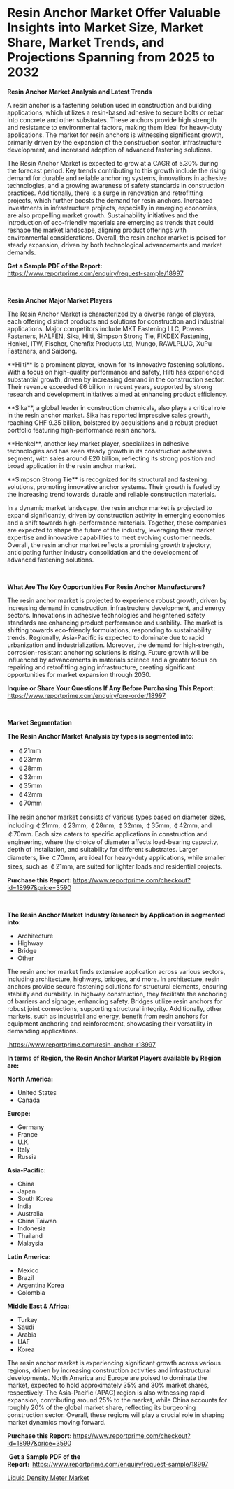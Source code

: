<p><h1>Resin Anchor Market Offer Valuable Insights into Market Size, Market Share, Market Trends, and Projections Spanning from 2025 to 2032</h1></p><p><strong>Resin Anchor Market Analysis and Latest Trends</strong></p>
<p><p>A resin anchor is a fastening solution used in construction and building applications, which utilizes a resin-based adhesive to secure bolts or rebar into concrete and other substrates. These anchors provide high strength and resistance to environmental factors, making them ideal for heavy-duty applications. The market for resin anchors is witnessing significant growth, primarily driven by the expansion of the construction sector, infrastructure development, and increased adoption of advanced fastening solutions.</p><p>The Resin Anchor Market is expected to grow at a CAGR of 5.30% during the forecast period. Key trends contributing to this growth include the rising demand for durable and reliable anchoring systems, innovations in adhesive technologies, and a growing awareness of safety standards in construction practices. Additionally, there is a surge in renovation and retrofitting projects, which further boosts the demand for resin anchors. Increased investments in infrastructure projects, especially in emerging economies, are also propelling market growth. Sustainability initiatives and the introduction of eco-friendly materials are emerging as trends that could reshape the market landscape, aligning product offerings with environmental considerations. Overall, the resin anchor market is poised for steady expansion, driven by both technological advancements and market demands.</p></p>
<p><strong>Get a Sample PDF of the Report:&nbsp;</strong> <a href="https://www.reportprime.com/enquiry/request-sample/18997?utm_campaign=3029&utm_medium=2&utm_source=Github&utm_content=ia&utm_term=19032025&utm_id=resin-anchor">https://www.reportprime.com/enquiry/request-sample/18997</a></p>
<p>&nbsp;</p>
<p><strong>Resin Anchor Major Market Players</strong></p>
<p><p>The Resin Anchor Market is characterized by a diverse range of players, each offering distinct products and solutions for construction and industrial applications. Major competitors include MKT Fastening LLC, Powers Fasteners, HALFEN, Sika, Hilti, Simpson Strong Tie, FIXDEX Fastening, Henkel, ITW, Fischer, Chemfix Products Ltd, Mungo, RAWLPLUG, XuPu Fasteners, and Saidong.</p><p>**Hilti** is a prominent player, known for its innovative fastening solutions. With a focus on high-quality performance and safety, Hilti has experienced substantial growth, driven by increasing demand in the construction sector. Their revenue exceeded €6 billion in recent years, supported by strong research and development initiatives aimed at enhancing product efficiency.</p><p>**Sika**, a global leader in construction chemicals, also plays a critical role in the resin anchor market. Sika has reported impressive sales growth, reaching CHF 9.35 billion, bolstered by acquisitions and a robust product portfolio featuring high-performance resin anchors.</p><p>**Henkel**, another key market player, specializes in adhesive technologies and has seen steady growth in its construction adhesives segment, with sales around €20 billion, reflecting its strong position and broad application in the resin anchor market.</p><p>**Simpson Strong Tie** is recognized for its structural and fastening solutions, promoting innovative anchor systems. Their growth is fueled by the increasing trend towards durable and reliable construction materials.</p><p>In a dynamic market landscape, the resin anchor market is projected to expand significantly, driven by construction activity in emerging economies and a shift towards high-performance materials. Together, these companies are expected to shape the future of the industry, leveraging their market expertise and innovative capabilities to meet evolving customer needs. Overall, the resin anchor market reflects a promising growth trajectory, anticipating further industry consolidation and the development of advanced fastening solutions.</p></p>
<p>&nbsp;</p>
<p><strong>What Are The Key Opportunities For Resin Anchor Manufacturers?</strong></p>
<p><p>The resin anchor market is projected to experience robust growth, driven by increasing demand in construction, infrastructure development, and energy sectors. Innovations in adhesive technologies and heightened safety standards are enhancing product performance and usability. The market is shifting towards eco-friendly formulations, responding to sustainability trends. Regionally, Asia-Pacific is expected to dominate due to rapid urbanization and industrialization. Moreover, the demand for high-strength, corrosion-resistant anchoring solutions is rising. Future growth will be influenced by advancements in materials science and a greater focus on repairing and retrofitting aging infrastructure, creating significant opportunities for market expansion through 2030.</p></p>
<p><strong>Inquire or Share Your Questions If Any Before Purchasing This Report:</strong> <a href="https://www.reportprime.com/enquiry/pre-order/18997?utm_campaign=3029&utm_medium=2&utm_source=Github&utm_content=ia&utm_term=19032025&utm_id=resin-anchor">https://www.reportprime.com/enquiry/pre-order/18997</a></p>
<p>&nbsp;</p>
<p><strong>Market Segmentation</strong></p>
<p><strong>The Resin Anchor Market Analysis by types is segmented into:</strong></p>
<p><ul><li>￠21mm</li><li>￠23mm</li><li>￠28mm</li><li>￠32mm</li><li>￠35mm</li><li>￠42mm</li><li>￠70mm</li></ul></p>
<p><p>The resin anchor market consists of various types based on diameter sizes, including ￠21mm, ￠23mm, ￠28mm, ￠32mm, ￠35mm, ￠42mm, and ￠70mm. Each size caters to specific applications in construction and engineering, where the choice of diameter affects load-bearing capacity, depth of installation, and suitability for different substrates. Larger diameters, like ￠70mm, are ideal for heavy-duty applications, while smaller sizes, such as ￠21mm, are suited for lighter loads and residential projects.</p></p>
<p><strong>Purchase this Report:&nbsp;</strong><a href="https://www.reportprime.com/checkout?id=18997&price=3590&utm_campaign=3029&utm_medium=2&utm_source=Github&utm_content=ia&utm_term=19032025&utm_id=resin-anchor">https://www.reportprime.com/checkout?id=18997&price=3590</a></p>
<p>&nbsp;</p>
<p><strong>The Resin Anchor Market Industry Research by Application is segmented into:</strong></p>
<p><ul><li>Architecture</li><li>Highway</li><li>Bridge</li><li>Other</li></ul></p>
<p><p>The resin anchor market finds extensive application across various sectors, including architecture, highways, bridges, and more. In architecture, resin anchors provide secure fastening solutions for structural elements, ensuring stability and durability. In highway construction, they facilitate the anchoring of barriers and signage, enhancing safety. Bridges utilize resin anchors for robust joint connections, supporting structural integrity. Additionally, other markets, such as industrial and energy, benefit from resin anchors for equipment anchoring and reinforcement, showcasing their versatility in demanding applications.</p></p>
<p><a href="https://www.reportprime.com/resin-anchor-r18997?utm_campaign=3029&utm_medium=2&utm_source=Github&utm_content=ia&utm_term=19032025&utm_id=resin-anchor">&nbsp;https://www.reportprime.com/resin-anchor-r18997</a></p>
<p><strong>In terms of Region, the Resin Anchor Market Players available by Region are:</strong></p>
<p>
    <p> <strong> North America: </strong>
        <ul>
            <li>United States</li>
            <li>Canada</li>
        </ul>
        </p> 
    <p> <strong> Europe: </strong>
        <ul>
            <li>Germany</li>
            <li>France</li>
            <li>U.K.</li>
            <li>Italy</li>
            <li>Russia</li>
        </ul>
        </p> 
    <p> <strong> Asia-Pacific: </strong>
        <ul>
            <li>China</li>
            <li>Japan</li>
            <li>South Korea</li>
            <li>India</li>
            <li>Australia</li>
            <li>China Taiwan</li>
            <li>Indonesia</li>
            <li>Thailand</li>
            <li>Malaysia</li>
        </ul>
        </p> 
    <p> <strong> Latin America: </strong>
        <ul>
            <li>Mexico</li>
            <li>Brazil</li>
            <li>Argentina Korea</li>
            <li>Colombia</li>
        </ul>
        </p> 
    <p> <strong> Middle East & Africa: </strong>
        <ul>
            <li>Turkey</li>
            <li>Saudi</li>
            <li>Arabia</li>
            <li>UAE</li>
            <li>Korea</li>
        </ul>
    </p>
    </p>
<p><p>The resin anchor market is experiencing significant growth across various regions, driven by increasing construction activities and infrastructural developments. North America and Europe are poised to dominate the market, expected to hold approximately 35% and 30% market shares, respectively. The Asia-Pacific (APAC) region is also witnessing rapid expansion, contributing around 25% to the market, while China accounts for roughly 20% of the global market share, reflecting its burgeoning construction sector. Overall, these regions will play a crucial role in shaping market dynamics moving forward.</p></p>
<p><strong>Purchase this Report: </strong><a href="https://www.reportprime.com/checkout?id=18997&price=3590&utm_campaign=3029&utm_medium=2&utm_source=Github&utm_content=ia&utm_term=19032025&utm_id=resin-anchor">https://www.reportprime.com/checkout?id=18997&price=3590</a></p>
<p>&nbsp;<strong>Get a Sample PDF of the Report:&nbsp;&nbsp;</strong><a href="https://www.reportprime.com/enquiry/request-sample/18997?utm_campaign=3029&utm_medium=2&utm_source=Github&utm_content=ia&utm_term=19032025&utm_id=resin-anchor">https://www.reportprime.com/enquiry/request-sample/18997</a></p>
<p><strong></strong></p>
<p><p><a href="https://github.com/phillpfantis/Market-Research-Report-List-1/blob/main/liquid-density-meter-market.md?utm_campaign=3029&utm_medium=2&utm_source=Github&utm_content=ia&utm_term=19032025&utm_id=resin-anchor">Liquid Density Meter Market</a></p></p>